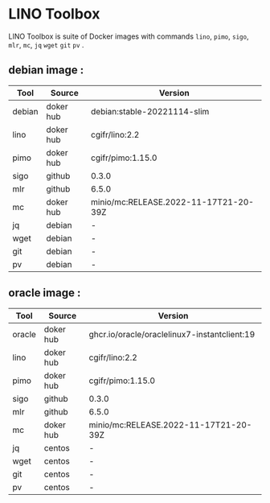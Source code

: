 # LINO Toolbox

LINO Toolbox is suite of Docker images with commands `lino`, `pimo`, `sigo`, `mlr`, `mc`, `jq` `wget` `git` `pv` .

## debian image :
| Tool | Source  | Version |
|------|---------|---------|
|debian|doker hub|debian:stable-20221114-slim |
|lino  |doker hub|cgifr/lino:2.2 |
|pimo  |doker hub|cgifr/pimo:1.15.0 |
|sigo  |github   |0.3.0 |
|mlr   |github   |6.5.0 |
|mc    |doker hub|minio/mc:RELEASE.2022-11-17T21-20-39Z|
|jq    |debian   |- |
|wget  |debian   |- |
|git   |debian   |- |
|pv    |debian   |- |

## oracle image :
| Tool | Source  | Version |
|------|---------|---------|
|oracle|doker hub|ghcr.io/oracle/oraclelinux7-instantclient:19 |
|lino  |doker hub|cgifr/lino:2.2 |
|pimo  |doker hub|cgifr/pimo:1.15.0 |
|sigo  |github   |0.3.0 |
|mlr   |github   |6.5.0 |
|mc    |doker hub|minio/mc:RELEASE.2022-11-17T21-20-39Z|
|jq    |centos   |- |
|wget  |centos   |- |
|git   |centos   |- |
|pv    |centos   |- |